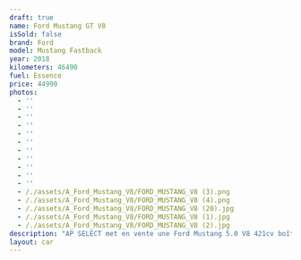 ```yaml
---
draft: true
name: Ford Mustang GT V8
isSold: false
brand: Ford
model: Mustang Fastback
year: 2018
kilometers: 46490
fuel: Essence
price: 44990
photos:
  - ''
  - ''
  - ''
  - ''
  - ''
  - ''
  - ''
  - ''
  - ''
  - ''
  - ''
  - /./assets/A_Ford_Mustang_V8/FORD_MUSTANG_V8 (3).png
  - /./assets/A_Ford_Mustang_V8/FORD_MUSTANG_V8 (4).png
  - /./assets/A_Ford_Mustang_V8/FORD_MUSTANG_V8 (20).jpg
  - /./assets/A_Ford_Mustang_V8/FORD_MUSTANG_V8 (1).jpg
  - /./assets/A_Ford_Mustang_V8/FORD_MUSTANG_V8 (2).jpg
description: "AP SELECT met en vente une Ford Mustang 5.0 V8 421cv boîte mécanique.\n\nModèle du 05/2018 avec 46500km.\n\nCouleur noir uni, intérieur Cuir entendu noir / Surpiqûres Blanc.\n\nLe véhicule est en parfait état avec historique limpide et carnet complet Ford.\n\n4 pneus neuf changés pour la vente.\n\nCette mustang possède un échappement sport.\n\nLe véhicule est vendu avec la Carte grise \U0001F1EB\U0001F1F7 et une garantie 1 an inclut dans le prix.\n\nÉquipements et options :\n- Boîte mécanique 6 rapports\n- Feinage Brembo 6 piston\n- Jantes 19\" performance\n- Suspension sport\n- Échappement sport\n- Ford drive SELECT\n- Ford my Key\n- Système Microsoft SYNC\n- Radars de stationnement avant/arrière\n- Caméra de recul\n- Car play\n- Alarme antivol\n- Système Hi-fi premium\n- Retroviseurs rabattables electriquement et anti-éblouissement\n- Sièges électriques\n- Sièges Chauffants\n- Sièges Ventilés\n- Feux de route anti-éblouissement\n- Pack advanced Full LED\n- Detecteur de pluie et allumage automatique des projecteurs\n- Climatisation 2 zones\n- Regulateur de vitesse\n- Navigation multimedia 3D\n- Indicateur de limitation de vitesse\n- Vitrage calorifuge\n- Shadow line brillant\n- Kit éclairage\n- Ciel de pavillon Anthracite\n\nDisponible et visible sur RDV pour acheteur sérieux.\n\nPossibilité d’un garantie 3 mois avec 6 ou 12 mois en supplément.\n\nRéalisation des démarches d'immatriculation.\n\nAP SELECT c'est des solutions de courtage et conciergerie sur mesure pour profiter librement de sa passion et de son patrimoine.\n\nPrenez le volant, AP SELECT s'occupe du reste."
layout: car
---
```


